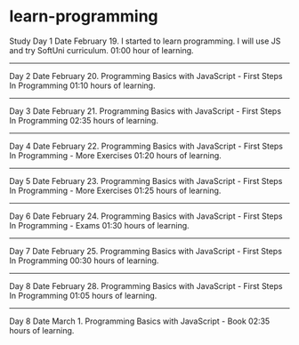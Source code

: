 # learn-programming

Study
Day 1
Date February 19.
I started to learn programming.
I will use JS and try SoftUni curriculum.
01:00 hour of learning.

---

Day 2
Date February 20.
Programming Basics with JavaScript - First Steps In Programming
01:10 hours of learning.

---

Day 3
Date February 21.
Programming Basics with JavaScript - First Steps In Programming
02:35 hours of learning.

---

Day 4 
Date February 22.
Programming Basics with JavaScript - First Steps In Programming - More Exercises
01:20 hours of learning.

---

Day 5
Date February 23.
Programming Basics with JavaScript - First Steps In Programming - More Exercises
01:25 hours of learning.

---

Day 6
Date February 24.
Programming Basics with JavaScript - First Steps In Programming - Exams
01:30 hours of learning.

---

Day 7
Date February 25.
Programming Basics with JavaScript - First Steps In Programming 
00:30 hours of learning.

---

Day 8
Date February 28.
Programming Basics with JavaScript - First Steps In Programming 
01:05 hours of learning.

---

Day 8
Date March 1.
Programming Basics with JavaScript - Book 
02:35 hours of learning.